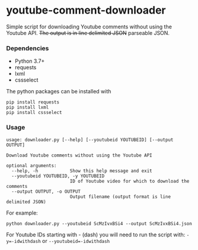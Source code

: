 # youtube-comment-downloader
Simple script for downloading Youtube comments without using the Youtube API. ~~The output is in line delimited JSON~~ parseable JSON.
### Dependencies
* Python 3.7+
* requests
* lxml
* cssselect

The python packages can be installed with

    pip install requests
    pip install lxml
    pip install cssselect

### Usage
```
usage: downloader.py [--help] [--youtubeid YOUTUBEID] [--output OUTPUT]

Download Youtube comments without using the Youtube API

optional arguments:
  --help, -h            Show this help message and exit
  --youtubeid YOUTUBEID, -y YOUTUBEID
                        ID of Youtube video for which to download the comments
  --output OUTPUT, -o OUTPUT
                        Output filename (output format is line delimited JSON)
```

For example:
```
python downloader.py --youtubeid ScMzIvxBSi4 --output ScMzIvxBSi4.json
```

For Youtube IDs starting with - (dash) you will need to run the script with:
`-y=-idwithdash` or `--youtubeid=-idwithdash`
